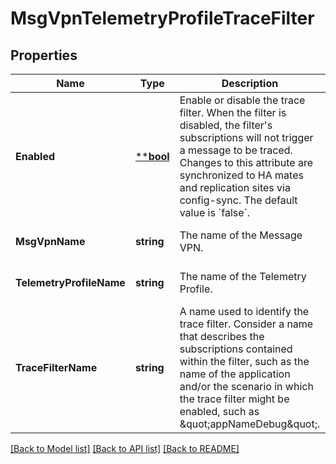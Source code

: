 # MsgVpnTelemetryProfileTraceFilter

## Properties
Name | Type | Description | Notes
------------ | ------------- | ------------- | -------------
**Enabled** | [****bool**](*bool.md) | Enable or disable the trace filter. When the filter is disabled, the filter&#x27;s subscriptions will not trigger a message to be traced. Changes to this attribute are synchronized to HA mates and replication sites via config-sync. The default value is &#x60;false&#x60;. | [optional] [default to null]
**MsgVpnName** | **string** | The name of the Message VPN. | [optional] [default to null]
**TelemetryProfileName** | **string** | The name of the Telemetry Profile. | [optional] [default to null]
**TraceFilterName** | **string** | A name used to identify the trace filter. Consider a name that describes the subscriptions contained within the filter, such as the name of the application and/or the scenario in which the trace filter might be enabled, such as \&quot;appNameDebug\&quot;. | [optional] [default to null]

[[Back to Model list]](../README.md#documentation-for-models) [[Back to API list]](../README.md#documentation-for-api-endpoints) [[Back to README]](../README.md)

